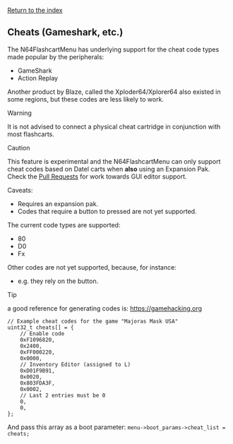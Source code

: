 [Return to the index](./00_index.md)
## Cheats (Gameshark, etc.)

The N64FlashcartMenu has underlying support for the cheat code types made popular by the peripherals:
- GameShark
- Action Replay

Another product by Blaze, called the Xploder64/Xplorer64 also existed in some regions, but these codes are less likely to work.

> [!WARNING]
> It is not advised to connect a physical cheat cartridge in conjunction with most flashcarts.

> [!CAUTION]
> This feature is experimental and the N64FlashcartMenu can only support cheat codes based on Datel carts when **also** using an Expansion Pak. Check the [Pull Requests](https://github.com/Polprzewodnikowy/N64FlashcartMenu/pulls) for work towards GUI editor support.

Caveats:
- Requires an expansion pak.
- Codes that require a button to pressed are not yet supported.

The current code types are supported:
- 80
- D0
- Fx

Other codes are not yet supported, because, for instance:
- e.g. they rely on the button.

> [!TIP]
> a good reference for generating codes is: https://gamehacking.org

```
// Example cheat codes for the game "Majoras Mask USA"
uint32_t cheats[] = {
    // Enable code
    0xF1096820,
    0x2400,
    0xFF000220,
    0x0000,
    // Inventory Editor (assigned to L)
    0xD01F9B91,
    0x0020,
    0x803FDA3F,
    0x0002,
    // Last 2 entries must be 0
    0,
    0,
};
```

And pass this array as a boot parameter: `menu->boot_params->cheat_list = cheats;`
